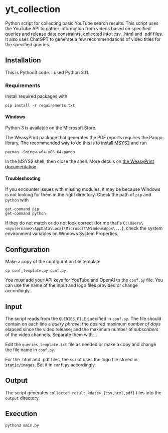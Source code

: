 # yt_collection
Python script for collecting basic YouTube search results.
This script uses the YouTube API to gather information from videos based on specified queries and release date
constraints, collected into .csv, .html and .pdf files. It also uses ChatGPT to generate a few recommendations of video 
titles for the specified queries.


## Installation
This is Python3 code. I used Python 3.11.


### Requirements
Install required packages with
```commandline
pip install -r requirements.txt
```

#### Windows
Python 3 is available on the Microsoft Store.

The WeasyPrint package that generates the PDF reports requires the Pango library. The recommended way to do this is to [install MSYS2](https://www.msys2.org/#installation) and run

```commandline
pacman -Smingw-w64-x86_64-pango
```

In the MSYS2 shell, then close the shell. More details on [the WeasyPrint documentation](https://doc.courtbouillon.org/weasyprint/stable/first_steps.html#windows).


#### Troubleshooting
If you encounter issues with missing modules, it may be because Windows is not looking for them in the right directory.
Check the path of `pip` and `python` with
```commandline
get-command pip
get-command python
```
If they do not match or do not look correct (for me that's `C:\Users\<myusername>\AppData\Local\Microsoft\WindowsApps\...`), check the system environment variables on Windows System Properties.


## Configuration
Make a copy of the configuration file template
```commandline
cp conf_template.py conf.py
```
You *must* add your API keys for YouTube and OpenAI to the `conf.py` file.
You can use the name of the input and logo files provided or change accordingly.


## Input
The script reads from the `QUERIES_FILE` specified in `conf.py`. The file should contain on each line a *query phrase*; the
desired maximum *number of days* elapsed since the video release; and the maximum number of *subscribers* of the video channels. Separate them with `;`.

Edit the `queries_template.txt` file as needed or make a
copy and change the file name in `conf.py`.

For the .html and .pdf files, the script uses the logo file stored in `static/images`. Set it in `conf.py` accordingly.


## Output
The script generates `collected_result_<date>.{csv,html,pdf}` files into the `output` directory.


## Execution
```commandline
python3 main.py
```